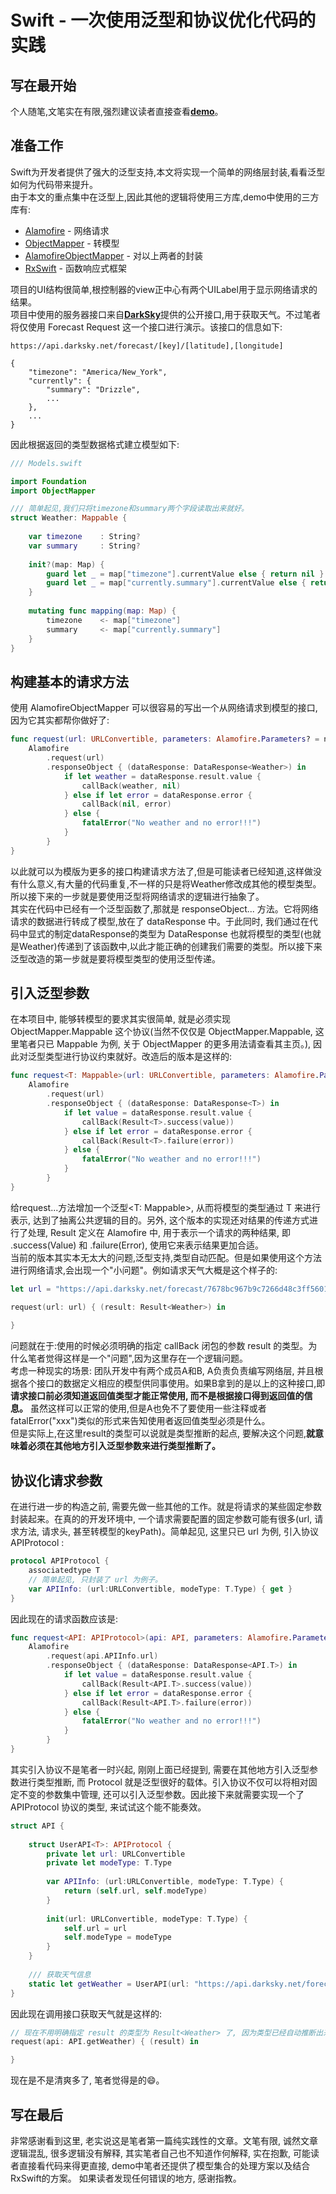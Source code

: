 # Swift - 一次使用泛型和协议优化代码的实践
## 写在最开始
个人随笔,文笔实在有限,强烈建议读者直接查看[**demo**](https://github.com/tangtaotao/ServerAPIDemo)。
## 准备工作
Swift为开发者提供了强大的泛型支持,本文将实现一个简单的网络层封装,看看泛型如何为代码带来提升。  
由于本文的重点集中在泛型上,因此其他的逻辑将使用三方库,demo中使用的三方库有:

- [Alamofire](https://github.com/Alamofire/Alamofire) - 网络请求
- [ObjectMapper](https://github.com/Hearst-DD/ObjectMapper) - 转模型
- [AlamofireObjectMapper](https://github.com/tristanhimmelman/AlamofireObjectMapper) - 对以上两者的封装
- [RxSwift](https://github.com/ReactiveX/RxSwift) - 函数响应式框架

项目的UI结构很简单,根控制器的view正中心有两个UILabel用于显示网络请求的结果。  
项目中使用的服务器接口来自[**DarkSky**](https://darksky.net/dev/docs)提供的公开接口,用于获取天气。不过笔者将仅使用 Forecast Request 这一个接口进行演示。该接口的信息如下:  

```
https://api.darksky.net/forecast/[key]/[latitude],[longitude]

{
	"timezone": "America/New_York",
	"currently": {
		"summary": "Drizzle",
		...
	},
	...
}
```  
因此根据返回的类型数据格式建立模型如下:

```swift
/// Models.swift

import Foundation
import ObjectMapper

/// 简单起见,我们只将timezone和summary两个字段读取出来就好。
struct Weather: Mappable {
    
    var timezone    : String?
    var summary     : String?
    
    init?(map: Map) {
        guard let _ = map["timezone"].currentValue else { return nil }
        guard let _ = map["currently.summary"].currentValue else { return nil }
    }
    
    mutating func mapping(map: Map) {
        timezone    <- map["timezone"]
        summary     <- map["currently.summary"]
    }
}

```
## 构建基本的请求方法
使用 AlamofireObjectMapper 可以很容易的写出一个从网络请求到模型的接口,因为它其实都帮你做好了:  

```swift
func request(url: URLConvertible, parameters: Alamofire.Parameters? = nil, callBack:  @escaping (Weather?, Error?) -> Void) {
    Alamofire
        .request(url)
        .responseObject { (dataResponse: DataResponse<Weather>) in
            if let weather = dataResponse.result.value {
                callBack(weather, nil)
            } else if let error = dataResponse.error {
                callBack(nil, error)
            } else {
                fatalError("No weather and no error!!!")
            }
        }
}

```  
以此就可以为模版为更多的接口构建请求方法了,但是可能读者已经知道,这样做没有什么意义,有大量的代码重复,不一样的只是将Weather修改成其他的模型类型。所以接下来的一步就是要使用泛型将网络请求的逻辑进行抽象了。  
其实在代码中已经有一个泛型函数了,那就是 responseObject... 方法。它将网络请求的数据进行转成了模型,放在了 dataResponse 中。于此同时, 我们通过在代码中显式的制定dataResponse的类型为 DataResponse<Weather> 也就将模型的类型(也就是Weather)传递到了该函数中,以此才能正确的创建我们需要的类型。所以接下来泛型改造的第一步就是要将模型类型的使用泛型传递。  

## 引入泛型参数
在本项目中, 能够转模型的要求其实很简单, 就是必须实现 ObjectMapper.Mappable 这个协议(当然不仅仅是 ObjectMapper.Mappable, 这里笔者只已 Mappable 为例, 关于 ObjectMapper 的更多用法请查看其主页。), 因此对泛型类型进行协议约束就好。改造后的版本是这样的:  

```swift
func request<T: Mappable>(url: URLConvertible, parameters: Alamofire.Parameters? = nil, callBack:  @escaping (Result<T>) -> Void) {
    Alamofire
        .request(url)
        .responseObject { (dataResponse: DataResponse<T>) in
            if let value = dataResponse.result.value {
                callBack(Result<T>.success(value))
            } else if let error = dataResponse.error {
                callBack(Result<T>.failure(error))
            } else {
                fatalError("No weather and no error!!!")
            }
        }
}
```
给request...方法增加一个泛型<T: Mappable>, 从而将模型的类型通过 T 来进行表示, 达到了抽离公共逻辑的目的。另外, 这个版本的实现还对结果的传递方式进行了处理, Result 定义在 Alamofire 中, 用于表示一个请求的两种结果, 即 .success(Value) 和 .failure(Error), 使用它来表示结果更加合适。  
当前的版本其实本无太大的问题,泛型支持,类型自动匹配。但是如果使用这个方法进行网络请求,会出现一个"小问题"。例如请求天气大概是这个样子的:  

```swift
let url = "https://api.darksky.net/forecast/7678bc967b9c7266d48c3ff5601d0735/30.660053,104.068482"

request(url: url) { (result: Result<Weather>) in
	
}
```
问题就在于:使用的时候必须明确的指定 callBack 闭包的参数 result 的类型。为什么笔者觉得这样是一个"问题",因为这里存在一个逻辑问题。  
考虑一种现实的场景: 团队开发中有两个成员A和B, A负责负责编写网络层, 并且根据各个接口的数据定义相应的模型供同事使用。如果B拿到的是以上的这种接口,即**请求接口前必须知道返回值类型才能正常使用, 而不是根据接口得到返回值的信息。**  虽然这样可以正常的使用,但是A也免不了要使用一些注释或者fatalError("xxx")类似的形式来告知使用者返回值类型必须是什么。  
但是实际上,在这里result的类型可以说就是类型推断的起点, 要解决这个问题,**就意味着必须在其他地方引入泛型参数来进行类型推断了。**  

## 协议化请求参数
在进行进一步的构造之前, 需要先做一些其他的工作。就是将请求的某些固定参数封装起来。在真的的开发环境中, 一个请求需要配置的固定参数可能有很多(url, 请求方法, 请求头, 甚至转模型的keyPath)。简单起见, 这里只已 url 为例, 引入协议 APIProtocol :

```swift
protocol APIProtocol {
    associatedtype T
    // 简单起见, 只封装了 url 为例子。
    var APIInfo: (url:URLConvertible, modeType: T.Type) { get }
}
```
因此现在的请求函数应该是:

```swift
func request<API: APIProtocol>(api: API, parameters: Alamofire.Parameters? = nil, callBack:  @escaping (Result<T>) -> Void) where API.T: Mappable {
    Alamofire
        .request(api.APIInfo.url)
        .responseObject { (dataResponse: DataResponse<API.T>) in
            if let value = dataResponse.result.value {
                callBack(Result<API.T>.success(value))
            } else if let error = dataResponse.error {
                callBack(Result<API.T>.failure(error))
            } else {
                fatalError("No weather and no error!!!")
            }
        }
}
```
其实引入协议不是笔者一时兴起, 刚刚上面已经提到, 需要在其他地方引入泛型参数进行类型推断, 而 Protocol 就是泛型很好的载体。引入协议不仅可以将相对固定不变的参数集中管理, 还可以引入泛型参数。因此接下来就需要实现一个了 APIProtocol 协议的类型, 来试试这个能不能奏效。  

```swift
struct API {
    
    struct UserAPI<T>: APIProtocol {
        private let url: URLConvertible
        private let modeType: T.Type
        
        var APIInfo: (url:URLConvertible, modeType: T.Type) {
            return (self.url, self.modeType)
        }
        
        init(url: URLConvertible, modeType: T.Type) {
            self.url = url
            self.modeType = modeType
        }
    }
    
    /// 获取天气信息
    static let getWeather = UserAPI(url: "https://api.darksky.net/forecast/7678bc967b9c7266d48c3ff5601d0735/30.660053,104.068482", modeType: Weather.self)   
}

```
因此现在调用接口获取天气就是这样的:

```swift
// 现在不用明确指定 result 的类型为 Result<Weather> 了, 因为类型已经自动推断出来了。
request(api: API.getWeather) { (result) in

}
```
现在是不是清爽多了, 笔者觉得是的😄。  
 
## 写在最后
非常感谢看到这里, 老实说这是笔者第一篇纯实践性的文章。文笔有限, 诚然文章逻辑混乱, 很多逻辑没有解释, 其实笔者自己也不知道作何解释, 实在抱歉, 可能读者直接看代码来得更直接, demo中笔者还提供了模型集合的处理方案以及结合RxSwift的方案。 如果读者发现任何错误的地方, 感谢指教。